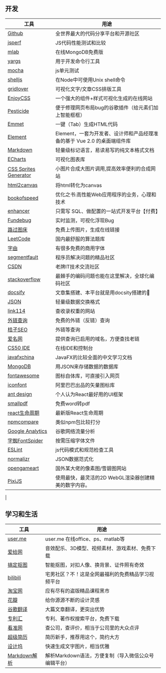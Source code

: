 
## 开发
|工具|用途|
|-|-|
|[Github](https://github.com/)|全世界最大的代码分享平台和开源社区|
|[jsperf](https://jsperf.com/my-testjunking)|JS代码性能测试和比较|
|[mlab](https://mlab.com/)|在线MongoDB免费版|
|[yargs](http://yargs.js.org/)|用于开发命令行工具|
|[mocha](https://mochajs.org/)|js单元测试|
|[shelljs](https://www.npmjs.com/package/shelljs)|在Node中可使用Unix shell命令|
|[gridlover](https://www.gridlover.net)|可视化文字/文章CSS排版工具|
|[EnjoyCSS](http://enjoycss.com)|一个强大的组件+样式可视化生成的在线网站|
|[Pesticide](https://chrome.google.com/webstore/detail/pesticide-for-chrome/bblbgcheenepgnnajgfpiicnbbdmmooh)|便于修理网页布局bug的谷歌插件（给元素们加上智能框框）|
|[Emmet](https://docs.emmet.io/)|一键（Tab）生成HTML代码|
|[Element](https://element.eleme.cn/#/zh-CN)|Element，一套为开发者、设计师和产品经理准备的基于 Vue 2.0 的桌面端组件库|
|[Markdown](https://www.runoob.com/markdown/md-tutorial.html)|轻量级标记语言，易读易写的纯文本格式文档|
|[ECharts](https://www.echartsjs.com/zh/index.html)|可视化图表库|
|[CSS Sprites Generator](https://www.toptal.com/developers/css/sprite-generator)|小图片合成大图片调用,提高效率便利的合成网站|
|[html2canvas](http://html2canvas.hertzen.com/)|将html转化为canvas|
|[bookofspeed](https://www.bookofspeed.com/)|优化之书:高性能Web应用程序的业务，心理和技术|
|[enhancer](https://wuyuan.io/)|只需写 SQL、做配置的一站式开发平台【付费】|
|[Fundebug](https://www.fundebug.com/)|实时监测，可视化浮现Bug|
|[路过图床](https://imgchr.com/)|免费上传图片，生成在线链接|
|[LeetCode](https://leetcode-cn.com/problemset/all/)|国内最舒服的算法题库|
|[字由](https://www.hellofont.cn/)|有很多免费的商用字体|
|[segmentfault](https://segmentfault.com/)|程序员解决问题的精品社区|
|[CSDN](https://segmentfault.com/)|老牌IT技术交流社区|
|[stackoverflow](https://stackoverflow.com/)|最棘手的编码问题也能在这里解决，全球化编码社区|
|[docsify](https://docsify.js.org/)|文章集搭建、本平台就是用docsity搭建的🔨|
|[JSON](https://www.json.org/json-en.html)|轻量级数据交换格式|
|[link114](http://www.link114.cn/)|查收录权重的网站|
|[外链查询](http://outlink.chinaz.com/)|免费的外链（反链）查询|
|[桔子SEO](https://seo.juziseo.com/)|外链等查询|
|[爱名网](https://www.22.cn/deleted-domains.html)|提供查询已启用的域名，方便查找老链|
|[CS50 IDE](https://ide.cs50.io/)|在线IDE和控制台|
|[javafxchina](http://www.javafxchina.net/main/)|JavaFX的比较全面的中文学习文档|
|[MongoDB](https://www.mongodb.com/)|用JSON来存储数据的数据库|
|[fontawesome](https://fontawesome.dashgame.com/#basic)|图标自体库，可直接引入网页|
|[iconfont](https://www.iconfont.cn/)|阿里巴巴出品的矢量图标库|
|[ant design](https://ant.design/index-cn)|个人认为React最好用的UI框架|
|[smallpdf](https://smallpdf.com/cn/word-to-pdf)|免费word转pdf|
|[react生命周期](http://projects.wojtekmaj.pl/react-lifecycle-methods-diagram/)|最新版React生命周期|
|[npmcompare](https://npmcompare.com/compare/commander,minimist,nomnom,optimist,yargs)|类似npm包比较打分|
|[Google Analytics](https://analytics.google.com/analytics/web/?authuser=0#/report-home/a161434150w226510334p214191592)|谷歌网络流量分析|
|[字蜘FontSpider](http://font-spider.org/index.html)|按需压缩字体文件|
|[ESLint](https://eslint.bootcss.com/)|js代码模式和规范检查工具|
|[normalizr](https://github.com/paularmstrong/normalizr)|JSON数据范式化|
|[opengameart](https://opengameart.org/)|国外某大佬的像素图/雪碧图网站|
|[PixiJS](https://www.pixijs.com/)|使用最快，最灵活的2D WebGL渲染器创建精美的数字内容。
|


## 学习和生活
|工具|用途|
|-|-|
|[user.me](http://user.me/)|user.me 在线office、ps、matlab等|
|[爱给网](http://www.aigei.com/)|音效配乐、3D模型、视频素材、游戏素材、免费下载|
|[搞定抠图](https://www.gaoding.com/koutu)|智能抠图，对扣人像、换背景、证件照有奇效|
|[bilibili](https://www.bilibili.com/)|宅男社区？不！这是全网最福利的免费精品学习视频平台|
|[淘宝网](https://www.taobao.com/)|应有尽有的盗版精品课程黑市|
|[花瓣](https://www.taobao.com/)|给你源源不断的设计灵感|
|[谷歌翻译](https://translate.google.cn/)|大篇文章翻译，更突出优势|
|[专利汇](https://www.patenthub.cn/)|专利、著作权搜索平台，免费下载|
|[看准网](https://www.kanzhun.com/)|查公司，查评价，相当于公司里的大众点评|
|[超级简历](https://www.wondercv.com/)|简历新手，推荐用这个，简约大方|
|[设计坞](https://isheji5.com/)|快速生成文字图片，相当优雅|
|[Markdown解析](http://blog.didispace.com/tools/online-markdown/)|解析Markdown语法，方便复制（导入微信公众号编辑平台）|

